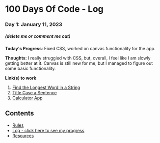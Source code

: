 # 100 Days Of Code - Log

### Day 1: January 11, 2023
##### (delete me or comment me out)
<!---
comments syntax
--->
**Today's Progress**: Fixed CSS, worked on canvas functionality for the app.

**Thoughts:** I really struggled with CSS, but, overall, I feel like I am slowly getting better at it. Canvas is still new for me, but I managed to figure out some basic functionality.

**Link(s) to work**
1. [Find the Longest Word in a String](https://www.freecodecamp.com/challenges/find-the-longest-word-in-a-string)
2. [Title Case a Sentence](https://www.freecodecamp.com/challenges/title-case-a-sentence)
3. [Calculator App](http://www.example.com)

## Contents
* [Rules](rules.md)
* [Log - click here to see my progress](log.md)
* [Resources](resources.md)